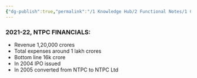 ```yaml
---
{"dg-publish":true,"permalink":"/1 Knowledge Hub/2 Functional Notes/1 Career Notes/4 NTPC/1 NTPC Business/2021-22 NTPC Financials/","noteIcon":""}
---
```


### **2021-22, NTPC FINANCIALS:**

- Revenue 1,20,000 crores
- Total expenses around 1 lakh crores
- Bottom line 16k crore
- In 2004 IPO issued
- In 2005 converted from NTPC to NTPC Ltd